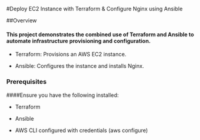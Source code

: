 #Deploy EC2 Instance with Terraform & Configure Nginx using Ansible

##Overview

#### This project demonstrates the combined use of Terraform and Ansible to automate infrastructure provisioning and configuration.

- Terraform: Provisions an AWS EC2 instance.

- Ansible: Configures the instance and installs Nginx.

### Prerequisites

####Ensure you have the following installed:

- Terraform

- Ansible

- AWS CLI configured with credentials (aws configure)
